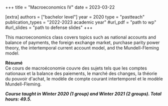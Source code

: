 +++
title = "Macroeconomics IV"
date = 2023-03-22

[extra]
authors = ["bachelor level"]
year = 2020
type = "pastteach"
publication_types = "2022-2023 academic year"
#url_pdf = "path to wp"
#url_slides = "path to defense slides"
+++

This macroeconomics class covers topics such as national accounts and balance of payments, the foreign exchange market, purchase parity power theory, the intertemporal current account model, and the Mundell-Fleming model.

**Résumé**    
Ce cours de macroéconomie couvre des sujets tels que les comptes nationaux et la balance des paiements, le marché des changes, la théorie du pouvoir d'achat, le modèle de compte courant intertemporel et le modèle Mundell-Fleming.

***Course taught in Winter 2020 (1 group) and Winter 2021 (2 groups). Total hours: 49.5.***